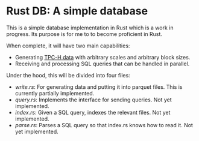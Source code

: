 # Rust DB: A simple database

This is a simple database implementation in Rust which is a work in progress.
Its purpose is for me to to become proficient in Rust.

When complete, it will have two main capabilities:
- Generating [TPC-H data](https://github.com/electrum/tpch-dbgen) with arbitrary scales and arbitrary block sizes.
- Receiving and processing SQL queries that can be handled in parallel.

Under the hood, this will be divided into four files:
- *write.rs*: For generating data and putting it into parquet files.  This is currently partially implemented.
- *query.rs*: Implements the interface for sending queries.  Not yet implemented.
- *index.rs*: Given a SQL query, indexes the relevant files.  Not yet implemented.
- *parse.rs*: Parses a SQL query so that index.rs knows how to read it.  Not yet implemented.
